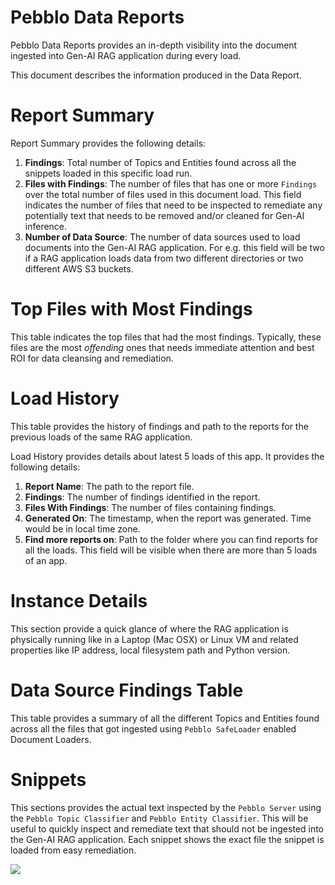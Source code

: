 # Pebblo Data Reports

Pebblo Data Reports provides an in-depth visibility into the document ingested into Gen-AI RAG application during every load.

This document describes the information produced in the Data Report.

# Report Summary

Report Summary provides the following details:

1. **Findings**: Total number of Topics and Entities found across all the snippets loaded in this specific load run.
1. **Files with Findings**: The number of files that has one or more `Findings` over the total number of files used in this document load. This field indicates the number of files that need to be inspected to remediate any potentially text that needs to be removed and/or cleaned for Gen-AI inference.
1. **Number of Data Source**: The number of data sources used to load documents into the Gen-AI RAG application. For e.g. this field will be two if a RAG application loads data from two different directories or two different AWS S3 buckets.

# Top Files with Most Findings

This table indicates the top files that had the most findings. Typically, these files are the most _offending_ ones that needs immediate attention and best ROI for data cleansing and remediation.

# Load History

This table provides the history of findings and path to the reports for the previous loads of the same RAG application.

Load History provides details about latest 5 loads of this app. It provides the following details:
1. **Report Name**: The path to the report file.
2. **Findings**: The number of findings identified in the report.
3. **Files With Findings**: The number of files containing findings.
4. **Generated On**: The timestamp, when the report was generated. Time would be in local time zone.
5. **Find more reports on**: Path to the folder where you can find reports for all the loads. This field will be visible when there are more than 5 loads of an app.


# Instance Details

This section provide a quick glance of where the RAG application is physically running like in a Laptop (Mac OSX) or Linux VM and related properties like IP address, local filesystem path and Python version.

# Data Source Findings Table

This table provides a summary of all the different Topics and Entities found across all the files that got ingested using `Pebblo SafeLoader` enabled Document Loaders.

# Snippets

This sections provides the actual text inspected by the `Pebblo Server` using the `Pebblo Topic Classifier` and `Pebblo Entity Classifier`. This will be useful to quickly inspect and remediate text that should not be ingested into the Gen-AI RAG application. Each snippet shows the exact file the snippet is loaded from easy remediation.

<img referrerpolicy="no-referrer-when-downgrade" src="https://static.scarf.sh/a.png?x-pxid=50c3c41f-d0e1-4b3e-ad99-dc9ab5ad2ac1" />
